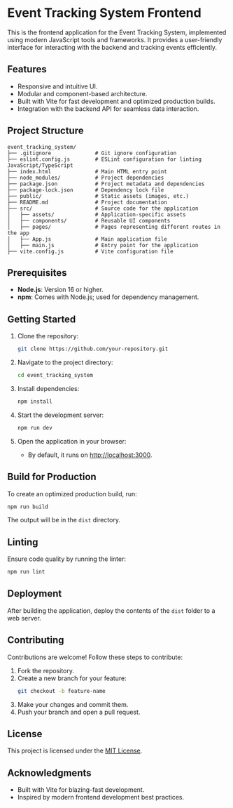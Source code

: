 
# Event Tracking System Frontend

This is the frontend application for the Event Tracking System, implemented using modern JavaScript tools and frameworks. It provides a user-friendly interface for interacting with the backend and tracking events efficiently.

## Features

- Responsive and intuitive UI.
- Modular and component-based architecture.
- Built with Vite for fast development and optimized production builds.
- Integration with the backend API for seamless data interaction.

## Project Structure

```
event_tracking_system/
├── .gitignore              # Git ignore configuration
├── eslint.config.js        # ESLint configuration for linting JavaScript/TypeScript
├── index.html              # Main HTML entry point
├── node_modules/           # Project dependencies
├── package.json            # Project metadata and dependencies
├── package-lock.json       # Dependency lock file
├── public/                 # Static assets (images, etc.)
├── README.md               # Project documentation
├── src/                    # Source code for the application
│   ├── assets/             # Application-specific assets
│   ├── components/         # Reusable UI components
│   ├── pages/              # Pages representing different routes in the app
│   ├── App.js              # Main application file
│   ├── main.js             # Entry point for the application
├── vite.config.js          # Vite configuration file
```

## Prerequisites

- **Node.js**: Version 16 or higher.
- **npm**: Comes with Node.js; used for dependency management.

## Getting Started

1. Clone the repository:
   ```bash
   git clone https://github.com/your-repository.git
   ```

2. Navigate to the project directory:
   ```bash
   cd event_tracking_system
   ```

3. Install dependencies:
   ```bash
   npm install
   ```

4. Start the development server:
   ```bash
   npm run dev
   ```

5. Open the application in your browser:
   - By default, it runs on [http://localhost:3000](http://localhost:3000).

## Build for Production

To create an optimized production build, run:
```bash
npm run build
```

The output will be in the `dist` directory.

## Linting

Ensure code quality by running the linter:
```bash
npm run lint
```

## Deployment

After building the application, deploy the contents of the `dist` folder to a web server.

## Contributing

Contributions are welcome! Follow these steps to contribute:

1. Fork the repository.
2. Create a new branch for your feature:
   ```bash
   git checkout -b feature-name
   ```
3. Make your changes and commit them.
4. Push your branch and open a pull request.

## License

This project is licensed under the [MIT License](LICENSE).

## Acknowledgments

- Built with Vite for blazing-fast development.
- Inspired by modern frontend development best practices.
